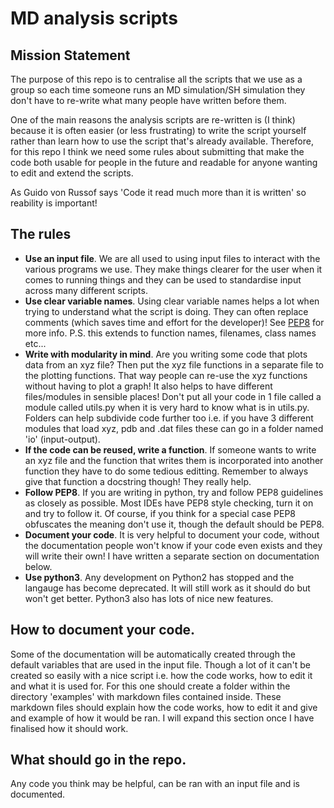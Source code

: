 # MD analysis scripts

## Mission Statement
The purpose of this repo is to centralise all the scripts that we use as a group so each time someone runs an MD simulation/SH simulation they don't have to re-write what many people have written before them.

One of the main reasons the analysis scripts are re-written is (I think) because it is often easier (or less frustrating) to write the script yourself rather than learn how to use the script that's already available. Therefore, for this repo I think we need some rules about submitting that make the code both usable for people in the future and readable for anyone wanting to edit and extend the scripts.

As Guido von Russof says 'Code it read much more than it is written' so reability is important!



## The rules

 - **Use an input file**.  We are all used to using input files to interact with the various programs we use. They make things clearer for the user when it comes to running things and they can be used to standardise input across many different scripts.
 - **Use clear variable names**. Using clear variable names helps a lot when trying to understand what the script is doing. They can often replace comments (which saves time and effort for the developer)! See [PEP8](https://realpython.com/python-pep8/#naming-styles) for more info. P.S. this extends to function names, filenames, class names etc...
 - **Write with modularity in mind**. Are you writing some code that plots data from an xyz file? Then put the xyz file functions in a separate file to the plotting functions. That way people can re-use the xyz functions without having to plot a graph! It also helps to have different files/modules in sensible places! Don't put all your code in 1 file called a module called utils.py when it is very hard to know what is in utils.py. Folders can help subdivide code further too i.e. if you have 3 different modules that load xyz, pdb and .dat files these can go in a folder named 'io' (input-output).
 - **If the code can be reused, write a function**. If someone wants to write an xyz file and the function that writes them is incorporated into another function they have to do some tedious editting. Remember to always give that function a docstring though! They really help.
 - **Follow PEP8**. If you are writing in python, try and follow PEP8 guidelines as closely as possible. Most IDEs have PEP8 style checking, turn it on and try to follow it. Of course, if you think for a special case PEP8 obfuscates the meaning don't use it, though the default should be PEP8.
 - **Document your code**. It is very helpful to document your code, without the documentation people won't know if your code even exists and they will write their own! I have written a separate section on documentation below.
 - **Use python3**. Any development on Python2 has stopped and the langauge has become deprecated. It will still work as it should do but won't get better. Python3 also has lots of nice new features.

## How to document your code.
Some of the documentation will be automatically created through the default variables that are used in the input file. Though a lot of it can't be created so easily with a nice script i.e. how the code works, how to edit it and what it is used for. For this one should create a folder within the directory 'examples' with markdown files contained inside. These markdown files should explain how the code works, how to edit it and give and example of how it would be ran.  I will expand this section once I have finalised how it should work.

## What should go in the repo.
Any code you think may be helpful, can be ran with an input file and is documented.

